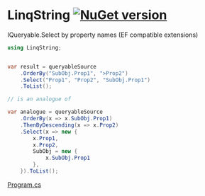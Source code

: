 # LinqString [![NuGet version](https://badge.fury.io/nu/LinqString.svg?v110)](http://badge.fury.io/nu/LinqString)
IQueryable.Select by property names (EF compatible extensions)


```C#
using LinqString;


var result = queryableSource
    .OrderBy("SubObj.Prop1", ">Prop2")
    .Select("Prop1", "Prop2", "SubObj.Prop1")
    .ToList();

// is an analogue of

var analogue = queryableSource
    .OrderBy(x => x.SubObj.Prop1)
    .ThenByDescending(x => x.Prop2)
    .Select(x => new { 
        x.Prop1,
        x.Prop2,
        SubObj = new { 
            x.SubObj.Prop1
        },
    }).ToList();
```
[Program.cs](https://github.com/mustaddon/LinqString/tree/main/Examples/Program.cs)
